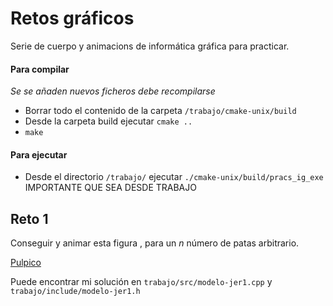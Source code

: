 # Retos gráficos  

Serie de cuerpo y animacions de informática gráfica para practicar. 

#### Para compilar 

*Se se añaden nuevos ficheros debe recompilarse*   

- Borrar todo el contenido de la carpeta `/trabajo/cmake-unix/build`  
- Desde la carpeta build ejecutar `cmake ..`  
- `make`  

#### Para ejecutar   
- Desde el directorio `/trabajo/` ejecutar `./cmake-unix/build/pracs_ig_exe
` IMPORTANTE QUE SEA DESDE TRABAJO  



## Reto 1      

Conseguir y animar esta figura , para un $n$ número de patas arbitrario.

[ Pulpico ](./img/octupus.jpg)  

Puede encontrar mi solución en `trabajo/src/modelo-jer1.cpp` y `trabajo/include/modelo-jer1.h`  



